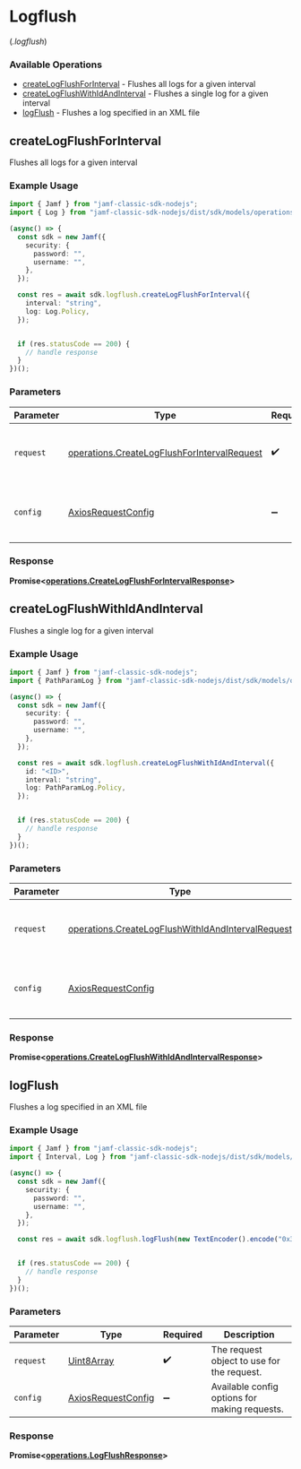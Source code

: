 # Logflush
(*.logflush*)

### Available Operations

* [createLogFlushForInterval](#createlogflushforinterval) - Flushes all logs for a given interval
* [createLogFlushWithIdAndInterval](#createlogflushwithidandinterval) - Flushes a single log for a given interval
* [logFlush](#logflush) - Flushes a log specified in an XML file

## createLogFlushForInterval

Flushes all logs for a given interval

### Example Usage

```typescript
import { Jamf } from "jamf-classic-sdk-nodejs";
import { Log } from "jamf-classic-sdk-nodejs/dist/sdk/models/operations";

(async() => {
  const sdk = new Jamf({
    security: {
      password: "",
      username: "",
    },
  });

  const res = await sdk.logflush.createLogFlushForInterval({
    interval: "string",
    log: Log.Policy,
  });


  if (res.statusCode == 200) {
    // handle response
  }
})();
```

### Parameters

| Parameter                                                                                                  | Type                                                                                                       | Required                                                                                                   | Description                                                                                                |
| ---------------------------------------------------------------------------------------------------------- | ---------------------------------------------------------------------------------------------------------- | ---------------------------------------------------------------------------------------------------------- | ---------------------------------------------------------------------------------------------------------- |
| `request`                                                                                                  | [operations.CreateLogFlushForIntervalRequest](../../models/operations/createlogflushforintervalrequest.md) | :heavy_check_mark:                                                                                         | The request object to use for the request.                                                                 |
| `config`                                                                                                   | [AxiosRequestConfig](https://axios-http.com/docs/req_config)                                               | :heavy_minus_sign:                                                                                         | Available config options for making requests.                                                              |


### Response

**Promise<[operations.CreateLogFlushForIntervalResponse](../../models/operations/createlogflushforintervalresponse.md)>**


## createLogFlushWithIdAndInterval

Flushes a single log for a given interval

### Example Usage

```typescript
import { Jamf } from "jamf-classic-sdk-nodejs";
import { PathParamLog } from "jamf-classic-sdk-nodejs/dist/sdk/models/operations";

(async() => {
  const sdk = new Jamf({
    security: {
      password: "",
      username: "",
    },
  });

  const res = await sdk.logflush.createLogFlushWithIdAndInterval({
    id: "<ID>",
    interval: "string",
    log: PathParamLog.Policy,
  });


  if (res.statusCode == 200) {
    // handle response
  }
})();
```

### Parameters

| Parameter                                                                                                              | Type                                                                                                                   | Required                                                                                                               | Description                                                                                                            |
| ---------------------------------------------------------------------------------------------------------------------- | ---------------------------------------------------------------------------------------------------------------------- | ---------------------------------------------------------------------------------------------------------------------- | ---------------------------------------------------------------------------------------------------------------------- |
| `request`                                                                                                              | [operations.CreateLogFlushWithIdAndIntervalRequest](../../models/operations/createlogflushwithidandintervalrequest.md) | :heavy_check_mark:                                                                                                     | The request object to use for the request.                                                                             |
| `config`                                                                                                               | [AxiosRequestConfig](https://axios-http.com/docs/req_config)                                                           | :heavy_minus_sign:                                                                                                     | Available config options for making requests.                                                                          |


### Response

**Promise<[operations.CreateLogFlushWithIdAndIntervalResponse](../../models/operations/createlogflushwithidandintervalresponse.md)>**


## logFlush

Flushes a log specified in an XML file

### Example Usage

```typescript
import { Jamf } from "jamf-classic-sdk-nodejs";
import { Interval, Log } from "jamf-classic-sdk-nodejs/dist/sdk/models/shared";

(async() => {
  const sdk = new Jamf({
    security: {
      password: "",
      username: "",
    },
  });

  const res = await sdk.logflush.logFlush(new TextEncoder().encode("0x3bDEA554dC"));


  if (res.statusCode == 200) {
    // handle response
  }
})();
```

### Parameters

| Parameter                                                    | Type                                                         | Required                                                     | Description                                                  |
| ------------------------------------------------------------ | ------------------------------------------------------------ | ------------------------------------------------------------ | ------------------------------------------------------------ |
| `request`                                                    | [Uint8Array](../../models//.md)                              | :heavy_check_mark:                                           | The request object to use for the request.                   |
| `config`                                                     | [AxiosRequestConfig](https://axios-http.com/docs/req_config) | :heavy_minus_sign:                                           | Available config options for making requests.                |


### Response

**Promise<[operations.LogFlushResponse](../../models/operations/logflushresponse.md)>**

